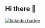 ## Hi there 👋

<a href='https://www.linkedin.com/in/russell-gooday-1b890a69/'><img alt='linkedin badge' src='https://img.shields.io/badge/LinkedIn-0077B5?style=for-the-badge&logo=linkedin&logoColor=white'></a>
